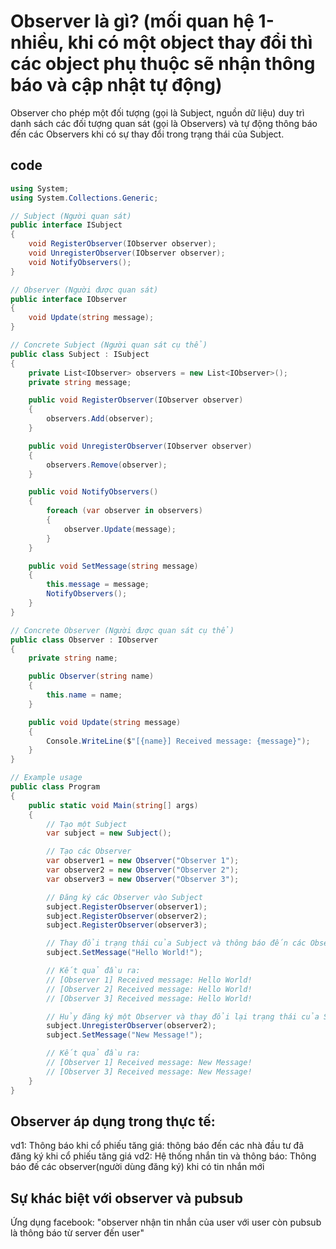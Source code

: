 # Observer là gì? (mối quan hệ 1-nhiều, khi có một object thay đổi thì các object phụ thuộc sẽ nhận thông báo và cập nhật tự động)
Observer cho phép một đối tượng (gọi là Subject, nguồn dữ liệu) duy trì danh sách các đối tượng quan sát (gọi là Observers) và tự động thông báo đến các Observers khi có sự thay đổi trong trạng thái của Subject.

## code
```csharp
using System;
using System.Collections.Generic;

// Subject (Người quan sát)
public interface ISubject
{
    void RegisterObserver(IObserver observer);
    void UnregisterObserver(IObserver observer);
    void NotifyObservers();
}

// Observer (Người được quan sát)
public interface IObserver
{
    void Update(string message);
}

// Concrete Subject (Người quan sát cụ thể)
public class Subject : ISubject
{
    private List<IObserver> observers = new List<IObserver>();
    private string message;

    public void RegisterObserver(IObserver observer)
    {
        observers.Add(observer);
    }

    public void UnregisterObserver(IObserver observer)
    {
        observers.Remove(observer);
    }

    public void NotifyObservers()
    {
        foreach (var observer in observers)
        {
            observer.Update(message);
        }
    }

    public void SetMessage(string message)
    {
        this.message = message;
        NotifyObservers();
    }
}

// Concrete Observer (Người được quan sát cụ thể)
public class Observer : IObserver
{
    private string name;

    public Observer(string name)
    {
        this.name = name;
    }

    public void Update(string message)
    {
        Console.WriteLine($"[{name}] Received message: {message}");
    }
}

// Example usage
public class Program
{
    public static void Main(string[] args)
    {
        // Tạo một Subject
        var subject = new Subject();

        // Tạo các Observer
        var observer1 = new Observer("Observer 1");
        var observer2 = new Observer("Observer 2");
        var observer3 = new Observer("Observer 3");

        // Đăng ký các Observer vào Subject
        subject.RegisterObserver(observer1);
        subject.RegisterObserver(observer2);
        subject.RegisterObserver(observer3);

        // Thay đổi trạng thái của Subject và thông báo đến các Observer
        subject.SetMessage("Hello World!");

        // Kết quả đầu ra:
        // [Observer 1] Received message: Hello World!
        // [Observer 2] Received message: Hello World!
        // [Observer 3] Received message: Hello World!

        // Hủy đăng ký một Observer và thay đổi lại trạng thái của Subject
        subject.UnregisterObserver(observer2);
        subject.SetMessage("New Message!");

        // Kết quả đầu ra:
        // [Observer 1] Received message: New Message!
        // [Observer 3] Received message: New Message!
    }
}
```

## Observer áp dụng trong thực tế:
vd1: Thông báo khi cổ phiếu tăng giá: thông báo đến các nhà đầu tư đã đăng ký khi cổ phiếu tăng giá
vd2: Hệ thống nhắn tin và thông báo: Thông báo đế các observer(người dùng đăng ký) khi có tin nhắn mới

## Sự khác biệt với observer và pubsub
Ứng dụng facebook: "observer nhận tin nhắn của user với user còn pubsub là thông báo từ server đến user"